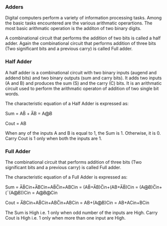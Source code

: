 ### Adders
Digital computers perform a variety of information processing tasks. Among the basic tasks encountered are the various arithmatic operartions. The most basic arithmatic operation is the additon of two binary digits.

A combinational circuit that performs the addition of two bits is called a half adder. Again the combinational circuit that performs addition of three bits (Two significant bits and a previous carry) is called Full adder.

### Half Adder
A half adder is a combinational circuit with two binary inputs (augend and addend bits) and two binary outputs (sum and carry bits). It adds two inputs (A and B) and produces the sum (S) and the carry (C) bits. It is an arithmatic circuit used to perform the arithmatic operaton of addition of two single bit words.

The characteristic equation of a Half Adder is expressed as:

Sum = AB̅ + A̅B
    = A⨁B
    
Cout = AB

When any of the inputs A and B is equal to 1, the Sum is 1. Otherwise, it is 0.
Carry Cout is 1 only when both the inputs are 1.

### Full Adder

The combinational circuit that performs addition of three bits (Two significant bits and a previous carry) is called Full adder.

The characteristic equation of a Full Adder is expressed as:

Sum = A̅B̅Cin+A̅BCin+AB̅C̅in+ABCin
       = (AB̅+A̅B)C̅in+(AB+A̅B̅)Cin
       = (A⨁B)C̅in+(¯(A⨁B))Cin
       = A⨁B⨁Cin

Cout = A̅BCin+AB̅Cin+ABC̅in+ABCin
     = AB+(A⨁B)Cin
     = AB+ACin+BCin

The Sum is High i.e. 1 only when odd number of the inputs are High.
Carry Cout is High i.e. 1 only when more than one input are High.

